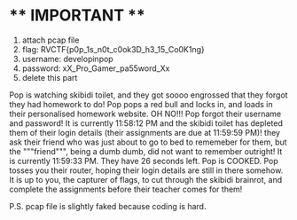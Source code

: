 # ** IMPORTANT **
1. attach pcap file 
2. flag: RVCTF{p0p_1s_n0t_c0ok3D_h3_15_Co0K1ng}
3. username: developinpop
4. password: xX_Pro_Gamer_pa55word_Xx
5. delete this part

Pop is watching skibidi toilet, and they got soooo engrossed that they forgot they had homework to do! Pop pops a red bull and locks in, and loads in their personalised homework website. OH NO!!! Pop forgot their username and password! It is currently 11:58:12 PM and the skibidi toilet has depleted them of their login details (their assignments are due at 11:59:59 PM)! they ask their friend who was just about to go to bed to rememeber for them, but the """friend""", being a dumb dumb, did not want to remember outright! It is currently 11:59:33 PM. They have 26 seconds left. Pop is COOKED. Pop tosses you their router, hoping their login details are still in there somehow. It is up to you, the capturer of flags, to cut through the skibidi brainrot, and complete the assignments before their teacher comes for them!

P.S. pcap file is slightly faked because coding is hard.
